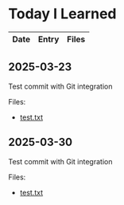 # Today I Learned

| Date | Entry | Files |
| --- | --- | --- |

## 2025-03-23

Test commit with Git integration

Files:
- [test.txt](files/2025-03-23_test.txt)

## 2025-03-30

Test commit with Git integration

Files:
- [test.txt](files/2025-03-30_test.txt)
